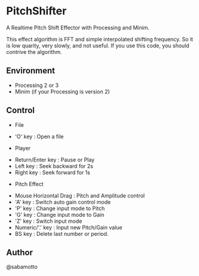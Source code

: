 # PitchShifter
A Realtime Pitch Shift Effector with Processing and Minim.

This effect algorithm is FFT and simple interpolated shifting frequency.
So it is low quarity, very slowly, and not useful.
If you use this code, you should contrive the algorithm.

## Environment
- Processing 2 or 3
- Minim (if your Processing is version 2)

## Control
- File
 * 'O' key : Open a file
- Player
 * Return/Enter key : Pause or Play
 * Left key : Seek backward for 2s
 * Right key : Seek forward for 1s
- Pitch Effect
 * Mouse Horizontal Drag : Pitch and Amplitude control
 * 'A' key : Switch auto gain control mode
 * 'P' key : Change input mode to Pitch
 * 'G' key : Change input mode to Gain
 * 'Z' key : Switch input mode
 * Numeric/'.' key : Input new Pitch/Gain value
 * BS key : Delete last number or period.

## Author
@sabamotto
